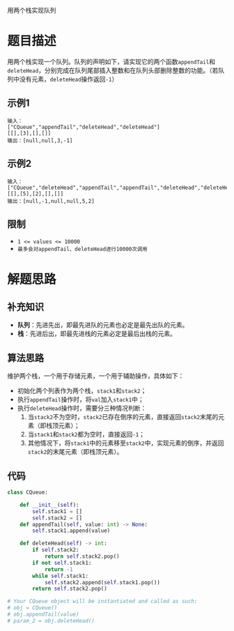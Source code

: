 用两个栈实现队列

# 题目描述

用两个栈实现一个队列。队列的声明如下，请实现它的两个函数`appendTail`和`deleteHead`，分别完成在队列尾部插入整数和在队列头部删除整数的功能。（若队列中没有元素，`deleteHead`操作返回`-1`）

## 示例1

```
输入：
["CQueue","appendTail","deleteHead","deleteHead"]
[[],[3],[],[]]
输出：[null,null,3,-1]
```

## 示例2

```
输入：
["CQueue","deleteHead","appendTail","appendTail","deleteHead","deleteHead"]
[[],[5],[2],[],[]]
输出：[null,-1,null,null,5,2]
```

## 限制

- `1 <= values <= 10000`
- `最多会对appendTail、deleteHead进行10000次调用`

# 解题思路

## 补充知识

- **队列**：先进先出，即最先进队的元素也必定是最先出队的元素。
- **栈**：先进后出，即最先进栈的元素必定是最后出栈的元素。

## 算法思路

维护两个栈，一个用于存储元素，一个用于辅助操作，具体如下：

- 初始化两个列表作为两个栈，`stack1`和`stack2`；
- 执行`appendTail`操作时，将`val`加入`stack1`中；
- 执行`deleteHead`操作时，需要分三种情况判断：
  1. 当`stack2`不为空时，`stack2`已存在倒序的元素，直接返回`stack2`末尾的元素（即栈顶元素）；
  2. 当`stack1`和`stack2`都为空时，直接返回`-1`；
  3. 其他情况下，将`stack1`中的元素移至`stack2`中，实现元素的倒序，并返回`stack2`的末尾元素（即栈顶元素）。

## 代码

```python
class CQueue:

    def __init__(self):
        self.stack1 = []
        self.stack2 = []
    def appendTail(self, value: int) -> None:
        self.stack1.append(value)

    def deleteHead(self) -> int:
        if self.stack2:
            return self.stack2.pop()
        if not self.stack1:
            return -1
        while self.stack1:
            self.stack2.append(self.stack1.pop())
        return self.stack2.pop()

# Your CQueue object will be instantiated and called as such:
# obj = CQueue()
# obj.appendTail(value)
# param_2 = obj.deleteHead()
```

